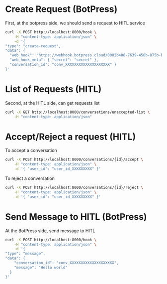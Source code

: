 

# Create Request  (BotPress)

First, at the botpress side, we should send a request to HITL service

```bash
curl -X POST http://localhost:8000/hook \
    -H "content-type: application/json" \
    -d '{ 
"type": "create-request",
"data": {
  "web_hook": "https://webhook.botpress.cloud/0082b408-7639-458b-875b-b37b6a5973a0", 
  "web_hook_meta": { "secret": "secret" }, 
  "conversation_id": "conv_XXXXXXXXXXXXXXXXXXXX" }
}'
```


# List of Requests (HITL)

Second, at the HITL side, can get requests list 

```bash
curl -X GET http://localhost:8000/conversations/unaccepted-list \
    -H "content-type: application/json"
```


# Accept/Reject a request (HITL)

To accept a conversation

```bash
curl -X POST http://localhost:8000/conversations/{id}/accept \
    -H "content-type: application/json" \
    -d '{ "user_id": "user_id_XXXXXXXXX" }'
```


To reject a conversation

```bash
curl -X POST http://localhost:8000/conversations/{id}/reject \
    -H "content-type: application/json" \
    -d '{ "user_id": "user_id_XXXXXXXXX" }'
```


# Send Message to HITL (BotPress)

At the BotPress side, send message to HITL


```bash
curl -X POST http://localhost:8000/hook \
    -H "content-type: application/json" \
    -d '{ 
"type": "message",
"data": {
    "conversation_id": "conv_XXXXXXXXXXXXXXXXXXXX",
    "message": "Hello world" 
  }
}'
```


